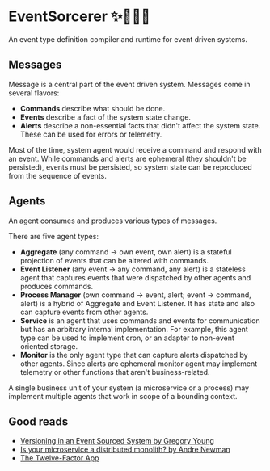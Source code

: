 # EventSorcerer ✨🧙🏿‍♂️

An event type definition compiler and runtime for event driven systems.

## Messages

Message is a central part of the event driven system. Messages come in several flavors:

- **Commands** describe what should be done.
- **Events** describe a fact of the system state change.
- **Alerts** describe a non-essential facts that didn't affect the system state. These can be used for errors or
  telemetry.

Most of the time, system agent would receive a command and respond with an event. While commands and alerts are
ephemeral (they shouldn't be persisted), events must be persisted, so system state can be reproduced from the sequence
of events.

## Agents

An agent consumes and produces various types of messages.

There are five agent types:

- **Aggregate** (any command → own event, own alert) is a stateful projection of events that can be altered with commands.
- **Event Listener** (any event → any command, any alert) is a stateless agent that captures events that were dispatched by other agents and produces
  commands.
- **Process Manager** (own command → event, alert; event → command, alert) is a hybrid of Aggregate and Event Listener. It has state and also can capture events from other
  agents.
- **Service** is an agent that uses commands and events for communication but has an arbitrary internal implementation.
  For example, this agent type can be used to implement cron, or an adapter to non-event oriented storage.
- **Monitor** is the only agent type that can capture alerts dispatched by other agents. Since alerts are ephemeral
  monitor agent may implement telemetry or other functions that aren't business-related.

A single business unit of your system (a microservice or a process) may implement multiple agents that work in scope of
a bounding context.

## Good reads

- [Versioning in an Event Sourced System by Gregory Young](https://leanpub.com/esversioning/read)
- [Is your microservice a distributed monolith? by Andre Newman](https://www.gremlin.com/blog/is-your-microservice-a-distributed-monolith/)
- [The Twelve-Factor App](https://12factor.net/)

